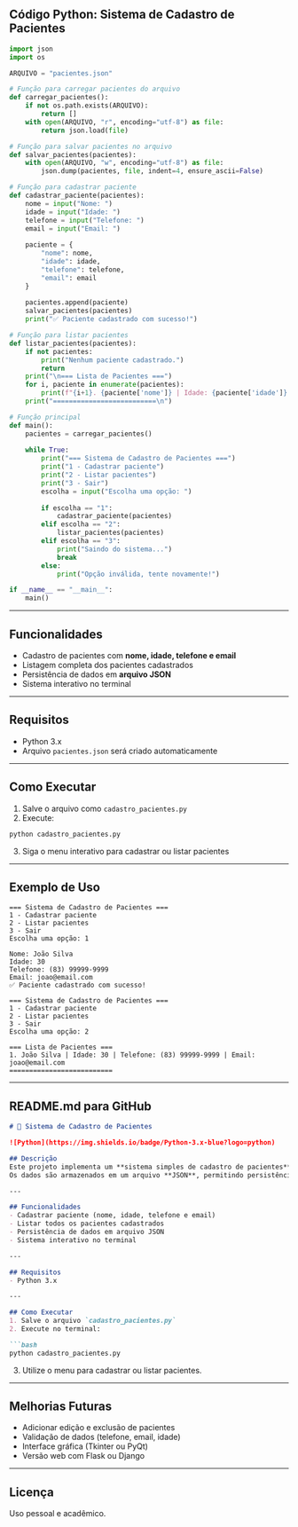 ## **Código Python: Sistema de Cadastro de Pacientes**

```python
import json
import os

ARQUIVO = "pacientes.json"

# Função para carregar pacientes do arquivo
def carregar_pacientes():
    if not os.path.exists(ARQUIVO):
        return []
    with open(ARQUIVO, "r", encoding="utf-8") as file:
        return json.load(file)

# Função para salvar pacientes no arquivo
def salvar_pacientes(pacientes):
    with open(ARQUIVO, "w", encoding="utf-8") as file:
        json.dump(pacientes, file, indent=4, ensure_ascii=False)

# Função para cadastrar paciente
def cadastrar_paciente(pacientes):
    nome = input("Nome: ")
    idade = input("Idade: ")
    telefone = input("Telefone: ")
    email = input("Email: ")
    
    paciente = {
        "nome": nome,
        "idade": idade,
        "telefone": telefone,
        "email": email
    }
    
    pacientes.append(paciente)
    salvar_pacientes(pacientes)
    print("✅ Paciente cadastrado com sucesso!")

# Função para listar pacientes
def listar_pacientes(pacientes):
    if not pacientes:
        print("Nenhum paciente cadastrado.")
        return
    print("\n=== Lista de Pacientes ===")
    for i, paciente in enumerate(pacientes):
        print(f"{i+1}. {paciente['nome']} | Idade: {paciente['idade']} | Telefone: {paciente['telefone']} | Email: {paciente['email']}")
    print("==========================\n")

# Função principal
def main():
    pacientes = carregar_pacientes()
    
    while True:
        print("=== Sistema de Cadastro de Pacientes ===")
        print("1 - Cadastrar paciente")
        print("2 - Listar pacientes")
        print("3 - Sair")
        escolha = input("Escolha uma opção: ")
        
        if escolha == "1":
            cadastrar_paciente(pacientes)
        elif escolha == "2":
            listar_pacientes(pacientes)
        elif escolha == "3":
            print("Saindo do sistema...")
            break
        else:
            print("Opção inválida, tente novamente!")

if __name__ == "__main__":
    main()
```

---

## **Funcionalidades**

* Cadastro de pacientes com **nome, idade, telefone e email**
* Listagem completa dos pacientes cadastrados
* Persistência de dados em **arquivo JSON**
* Sistema interativo no terminal

---

## **Requisitos**

* Python 3.x
* Arquivo `pacientes.json` será criado automaticamente

---

## **Como Executar**

1. Salve o arquivo como `cadastro_pacientes.py`
2. Execute:

```bash
python cadastro_pacientes.py
```

3. Siga o menu interativo para cadastrar ou listar pacientes

---

## **Exemplo de Uso**

```text
=== Sistema de Cadastro de Pacientes ===
1 - Cadastrar paciente
2 - Listar pacientes
3 - Sair
Escolha uma opção: 1

Nome: João Silva
Idade: 30
Telefone: (83) 99999-9999
Email: joao@email.com
✅ Paciente cadastrado com sucesso!

=== Sistema de Cadastro de Pacientes ===
1 - Cadastrar paciente
2 - Listar pacientes
3 - Sair
Escolha uma opção: 2

=== Lista de Pacientes ===
1. João Silva | Idade: 30 | Telefone: (83) 99999-9999 | Email: joao@email.com
==========================
```

---

## **README.md para GitHub**

````markdown
# 🏥 Sistema de Cadastro de Pacientes

![Python](https://img.shields.io/badge/Python-3.x-blue?logo=python)

## Descrição
Este projeto implementa um **sistema simples de cadastro de pacientes** utilizando Python.  
Os dados são armazenados em um arquivo **JSON**, permitindo persistência entre execuções.

---

## Funcionalidades
- Cadastrar paciente (nome, idade, telefone e email)
- Listar todos os pacientes cadastrados
- Persistência de dados em arquivo JSON
- Sistema interativo no terminal

---

## Requisitos
- Python 3.x

---

## Como Executar
1. Salve o arquivo `cadastro_pacientes.py`  
2. Execute no terminal:

```bash
python cadastro_pacientes.py
````

3. Utilize o menu para cadastrar ou listar pacientes.

---

## Melhorias Futuras

* Adicionar edição e exclusão de pacientes
* Validação de dados (telefone, email, idade)
* Interface gráfica (Tkinter ou PyQt)
* Versão web com Flask ou Django

---

## Licença

Uso pessoal e acadêmico.
